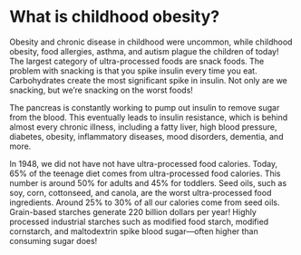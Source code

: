 # What is childhood obesity?

Obesity and chronic disease in childhood were uncommon, while childhood obesity, food allergies, asthma, and autism plague the children of today! The largest category of ultra-processed foods are snack foods. The problem with snacking is that you spike insulin every time you eat. Carbohydrates create the most significant spike in insulin. Not only are we snacking, but we’re snacking on the worst foods!

The pancreas is constantly working to pump out insulin to remove sugar from the blood. This eventually leads to insulin resistance, which is behind almost every chronic illness, including a fatty liver, high blood pressure, diabetes, obesity, inflammatory diseases, mood disorders, dementia, and more.

In 1948, we did not have not have ultra-processed food calories. Today, 65% of the teenage diet comes from ultra-processed food calories. This number is around 50% for adults and 45% for toddlers. Seed oils, such as soy, corn, cottonseed, and canola, are the worst ultra-processed food ingredients. Around 25% to 30% of all our calories come from seed oils. Grain-based starches generate 220 billion dollars per year! Highly processed industrial starches such as modified food starch, modified cornstarch, and maltodextrin spike blood sugar—often higher than consuming sugar does!